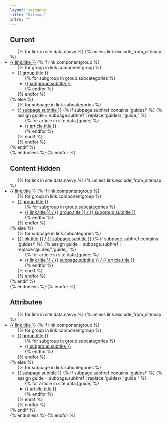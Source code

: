 ```yaml
---
layout: category
title: "Sitemap"
intro: ""
---
```


## Current

<nav>
  <div class="ds-sitemap">
    <ul class="ds-sitemap__list ds-sitemap__list--root" style="display: initial;">
      {% for link in site.data.navvy %}
        {% unless link.exclude_from_sitemap %}
        <li class="ds-sitemap__list-item ds-sitemap__list-item--root">
          <a class="ds-sitemap__link ds-sitemap__link--root" href="{{ site.baseurl }}{{ link.href }}">{{ link.title }}</a>
          {% if link.componentgroup %}
            <ul class="ds-sitemap__list">
              {% for group in link.componentgroup %}
                <li class="ds-sitemap__list-item">
                  <a href="{{ site.baseurl }}{{ link.href }}/#{{ group.title | downcase | replace: ' ', '-' }}">{{ group.title }}</a>
                  <ul class="ds-sitemap__list">
                    {% for subgroup in group.subcategories %}
                    <li class="ds-sitemap__list-item">
                      <a href="{{ subgroup.subhref | prepend: site.baseurl }}">
                        <span>{{ subgroup.subtitle }}</span>
                      </a>
                    </li>
                    {% endfor %}
                  </ul>
                </li>
              {% endfor %}
            </ul>
          {% else %}
            <ul class="ds-sitemap__list">
              {% for subpage in link.subcategories %}
                <li class="ds-sitemap__list-item">
                  <a class="ds-sitemap__link" href="{{ site.baseurl }}{{ subpage.subhref }}">{{ subpage.subtitle }}</a>
                  {% if subpage.subhref contains 'guides/' %}
                    {% assign guide = subpage.subhref | replace:'guides/','guide_' %}
                    <ul class="ds-sitemap__list">
                    {% for article in site.data.[guide] %}
                      <li class="ds-sitemap__list-item">
                        <a class="ds-sitemap__link" href="{{ article.href | prepend: site.baseurl }}">
                          {{ article.title }}
                        </a>
                      </li>
                    {% endfor %}
                  </ul>
                  {% endif %}
                </li>
              {% endfor %}
            </ul>
          {% endif %}
        </li>
        {% endunless %}
      {% endfor %}
    </ul>
  </div>
</nav>

## Content Hidden

<nav>
  <div class="ds-sitemap">
    <ul class="ds-sitemap__list ds-sitemap__list--root" style="display: initial;">
      {% for link in site.data.navvy %}
        {% unless link.exclude_from_sitemap %}
        <li class="ds-sitemap__list-item ds-sitemap__list-item--root">
          <a class="ds-sitemap__link ds-sitemap__link--root" href="{{ site.baseurl }}{{ link.href }}">{{ link.title }}</a>
          {% if link.componentgroup %}
            <ul class="ds-sitemap__list">
              {% for group in link.componentgroup %}
                <li class="ds-sitemap__list-item">
                  <a href="{{ site.baseurl }}{{ link.href }}/#{{ group.title | downcase | replace: ' ', '-' }}">{{ group.title }}</a>
                  <ul class="ds-sitemap__list">
                    {% for subgroup in group.subcategories %}
                    <li class="ds-sitemap__list-item">
                      <a href="{{ subgroup.subhref | prepend: site.baseurl }}">
                        <span><span class="fsa-sr-only">{{ link.title }} / {{ group.title }} /</span> {{ subgroup.subtitle }}</span>
                      </a>
                    </li>
                    {% endfor %}
                  </ul>
                </li>
              {% endfor %}
            </ul>
          {% else %}
            <ul class="ds-sitemap__list">
              {% for subpage in link.subcategories %}
                <li class="ds-sitemap__list-item">
                  <a class="ds-sitemap__link" href="{{ site.baseurl }}{{ subpage.subhref }}">
                    <span><span class="fsa-sr-only">{{ link.title }} /</span> {{ subpage.subtitle }}</span>
                  </a>
                  {% if subpage.subhref contains 'guides/' %}
                    {% assign guide = subpage.subhref | replace:'guides/','guide_' %}
                    <ul class="ds-sitemap__list">
                    {% for article in site.data.[guide] %}
                      <li class="ds-sitemap__list-item">
                        <a class="ds-sitemap__link" href="{{ article.href | prepend: site.baseurl }}">
                          <span class="fsa-sr-only">{{ link.title }} / {{ subpage.subtitle }} /</span> {{ article.title }}
                        </a>
                      </li>
                    {% endfor %}
                  </ul>
                  {% endif %}
                </li>
              {% endfor %}
            </ul>
          {% endif %}
        </li>
        {% endunless %}
      {% endfor %}
    </ul>
  </div>
</nav>

## Attributes

<nav>
  <div class="ds-sitemap">
    <ul class="ds-sitemap__list ds-sitemap__list--root" style="display: initial;">
      {% for link in site.data.navvy %}
        {% unless link.exclude_from_sitemap %}
        <li class="ds-sitemap__list-item ds-sitemap__list-item--root">
          <a class="ds-sitemap__link ds-sitemap__link--root" href="{{ site.baseurl }}{{ link.href }}">{{ link.title }}</a>
          {% if link.componentgroup %}
            <ul class="ds-sitemap__list">
              {% for group in link.componentgroup %}
                <li class="ds-sitemap__list-item">
                  <a class="ds-sitemap__link" href="{{ site.baseurl }}{{ link.href }}/#{{ group.title | downcase | replace: ' ', '-' }}">{{ group.title }}</a>
                  <ul class="ds-sitemap__list">
                    {% for subgroup in group.subcategories %}
                    <li class="ds-sitemap__list-item">
                      <a href="{{ subgroup.subhref | prepend: site.baseurl }}" class="ds-sitemap__link" data-grandparent="{{ link.title }}" data-parent="{{ group.title }}">
                        {{ subgroup.subtitle }}
                      </a>
                    </li>
                    {% endfor %}
                  </ul>
                </li>
              {% endfor %}
            </ul>
          {% else %}
            <ul class="ds-sitemap__list">
              {% for subpage in link.subcategories %}
                <li class="ds-sitemap__list-item">
                  <a class="ds-sitemap__link" href="{{ site.baseurl }}{{ subpage.subhref }}">
                    {{ subpage.subtitle }}
                  </a>
                  {% if subpage.subhref contains 'guides/' %}
                    {% assign guide = subpage.subhref | replace:'guides/','guide_' %}
                    <ul class="ds-sitemap__list">
                    {% for article in site.data.[guide] %}
                      <li class="ds-sitemap__list-item">
                        <a class="ds-sitemap__link" href="{{ article.href | prepend: site.baseurl }}" data-grandparent="{{ link.title }}">
                           {{ article.title }}
                        </a>
                      </li>
                    {% endfor %}
                  </ul>
                  {% endif %}
                </li>
              {% endfor %}
            </ul>
          {% endif %}
        </li>
        {% endunless %}
      {% endfor %}
    </ul>
  </div>
</nav>
